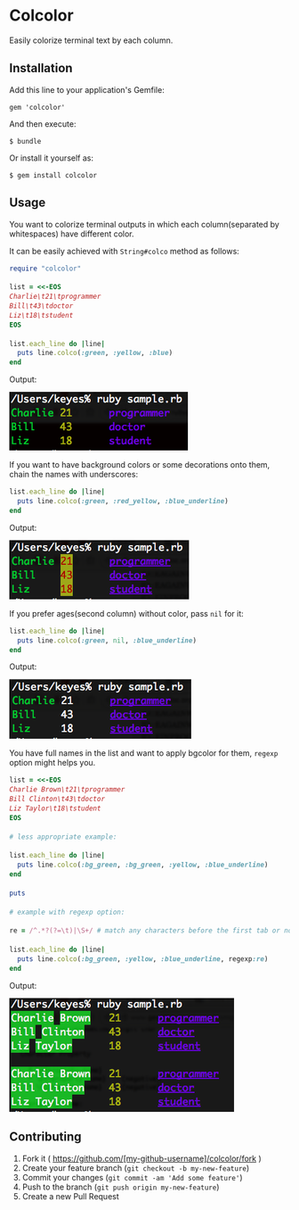 # Colcolor

Easily colorize terminal text by each column.

## Installation

Add this line to your application's Gemfile:

    gem 'colcolor'

And then execute:

    $ bundle

Or install it yourself as:

    $ gem install colcolor

## Usage

You want to colorize terminal outputs in which each column(separated by whitespaces) have different color.

It can be easily achieved with `String#colco` method as follows:

```ruby
require "colcolor"

list = <<-EOS
Charlie\t21\tprogrammer
Bill\t43\tdoctor
Liz\t18\tstudent
EOS

list.each_line do |line|
  puts line.colco(:green, :yellow, :blue)
end
```

Output:

![sample1](https://github.com/melborne/colcolor/raw/screenshot/sample1.png)

If you want to have background colors or some decorations onto them, chain the names with underscores:

```ruby
list.each_line do |line|
  puts line.colco(:green, :red_yellow, :blue_underline)
end
```

Output:

![sample2](https://github.com/melborne/colcolor/raw/screenshot/sample2.png)

If you prefer ages(second column) without color, pass `nil` for it:

```ruby
list.each_line do |line|
  puts line.colco(:green, nil, :blue_underline)
end
```

Output:

![sample3](https://github.com/melborne/colcolor/raw/screenshot/sample3.png)

You have full names in the list and want to apply bgcolor for them, `regexp` option might helps you.

```ruby
list = <<-EOS
Charlie Brown\t21\tprogrammer
Bill Clinton\t43\tdoctor
Liz Taylor\t18\tstudent
EOS

# less appropriate example:

list.each_line do |line|
  puts line.colco(:bg_green, :bg_green, :yellow, :blue_underline)
end

puts

# example with regexp option:

re = /^.*?(?=\t)|\S+/ # match any characters before the first tab or non whitespaces

list.each_line do |line|
  puts line.colco(:bg_green, :yellow, :blue_underline, regexp:re)
end
```

Output:

![sample4](https://github.com/melborne/colcolor/raw/screenshot/sample4.png)

## Contributing

1. Fork it ( https://github.com/[my-github-username]/colcolor/fork )
2. Create your feature branch (`git checkout -b my-new-feature`)
3. Commit your changes (`git commit -am 'Add some feature'`)
4. Push to the branch (`git push origin my-new-feature`)
5. Create a new Pull Request
